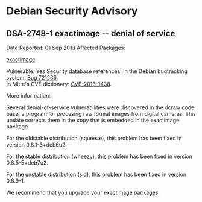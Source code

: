 
Debian Security Advisory
========================


DSA-2748-1 exactimage -- denial of service
------------------------------------------



Date Reported:
01 Sep 2013
Affected Packages:

[exactimage](https://packages.debian.org/src:exactimage)

Vulnerable:
Yes
Security database references:
In the Debian bugtracking system: [Bug 721236](https://bugs.debian.org/cgi-bin/bugreport.cgi?bug=721236).  
In Mitre's CVE dictionary: [CVE-2013-1438](https://security-tracker.debian.org/tracker/CVE-2013-1438).  

More information:

Several denial-of-service vulnerabilities were discovered in the dcraw
code base, a program for procesing raw format images from digital
cameras. This update corrects them in the copy that is embedded in
the exactimage package.


For the oldstable distribution (squeeze), this problem has been fixed in
version 0.8.1-3+deb6u2.


For the stable distribution (wheezy), this problem has been fixed in
version 0.8.5-5+deb7u2.


For the unstable distribution (sid), this problem has been fixed in
version 0.8.9-1.


We recommend that you upgrade your exactimage packages.





